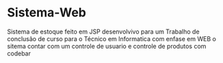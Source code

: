 # Sistema-Web
Sistema de estoque feito em JSP desenvolvivo para um Trabalho de conclusão de curso para o Técnico em Informatica com enfase em WEB
o sitema contar com um controle de usuario e controle de produtos com codebar
